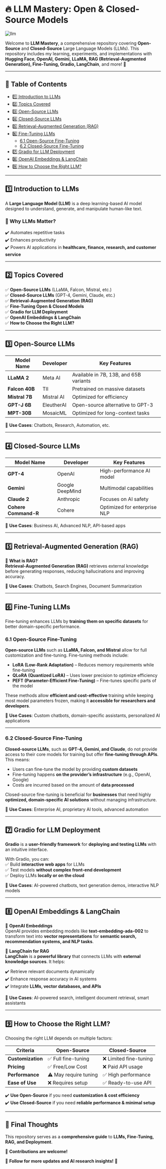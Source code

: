 # 🔥 LLM Mastery: Open & Closed-Source Models  

![llm](https://github.com/user-attachments/assets/b3bd459d-8613-4265-a867-9c357de6d073)


Welcome to **LLM Mastery**, a comprehensive repository covering **Open-Source** and **Closed-Source** Large Language Models (LLMs). This repository includes my learning, experiments, and implementations with **Hugging Face, OpenAI, Gemini, LLaMA, RAG (Retrieval-Augmented Generation), Fine-Tuning, Gradio, LangChain**, and more! 🚀  

---

## 📌 Table of Contents  

- [1️⃣ Introduction to LLMs](#1️⃣-introduction-to-llms)  
- [2️⃣ Topics Covered](#2️⃣-topics-covered)  
- [3️⃣ Open-Source LLMs](#3️⃣-open-source-llms)  
- [4️⃣ Closed-Source LLMs](#4️⃣-closed-source-llms)  
- [5️⃣ Retrieval-Augmented Generation (RAG)](#5️⃣-retrieval-augmented-generation-rag)  
- [6️⃣ Fine-Tuning LLMs](#6️⃣-fine-tuning-llms)  
  - [6.1 Open-Source Fine-Tuning](#61-open-source-fine-tuning)  
  - [6.2 Closed-Source Fine-Tuning](#62-closed-source-fine-tuning)  
- [7️⃣ Gradio for LLM Deployment](#7️⃣-gradio-for-llm-deployment)  
- [8️⃣ OpenAI Embeddings & LangChain](#8️⃣-openai-embeddings--langchain)  
- [9️⃣ How to Choose the Right LLM?](#9️⃣-how-to-choose-the-right-llm)  

---

## 1️⃣ Introduction to LLMs  

A **Large Language Model (LLM)** is a deep learning-based AI model designed to understand, generate, and manipulate human-like text.  

### 🔹 Why LLMs Matter?  
✔️ Automates repetitive tasks  
✔️ Enhances productivity  
✔️ Powers AI applications in **healthcare, finance, research, and customer service**  

---

## 2️⃣ Topics Covered  

✅ **Open-Source LLMs** (LLaMA, Falcon, Mistral, etc.)  
✅ **Closed-Source LLMs** (GPT-4, Gemini, Claude, etc.)  
✅ **Retrieval-Augmented Generation (RAG)**  
✅ **Fine-Tuning Open & Closed Models**  
✅ **Gradio for LLM Deployment**  
✅ **OpenAI Embeddings & LangChain**  
✅ **How to Choose the Right LLM?**  

---

## 3️⃣ Open-Source LLMs  

| Model Name    | Developer | Key Features |
|--------------|------------|--------------|
| **LLaMA 2** | Meta AI | Available in 7B, 13B, and 65B variants |
| **Falcon 40B** | TII | Pretrained on massive datasets |
| **Mistral 7B** | Mistral AI | Optimized for efficiency |
| **GPT-J 6B** | EleutherAI | Open-source alternative to GPT-3 |
| **MPT-30B** | MosaicML | Optimized for long-context tasks |

📌 **Use Cases**: Chatbots, Research, Automation, etc.  

---

## 4️⃣ Closed-Source LLMs  

| Model Name | Developer | Key Features |
|------------|-----------|--------------|
| **GPT-4** | OpenAI | High-performance AI model |
| **Gemini** | Google DeepMind | Multimodal capabilities |
| **Claude 2** | Anthropic | Focuses on AI safety |
| **Cohere Command-R** | Cohere | Optimized for enterprise NLP |

📌 **Use Cases**: Business AI, Advanced NLP, API-based apps  

---

## 5️⃣ Retrieval-Augmented Generation (RAG)  

🔹 **What is RAG?**  
**Retrieval-Augmented Generation (RAG)** retrieves external knowledge before generating responses, reducing hallucinations and improving accuracy.  

📌 **Use Cases**: Chatbots, Search Engines, Document Summarization  

---

## 6️⃣ Fine-Tuning LLMs  

Fine-tuning enhances LLMs by **training them on specific datasets** for better domain-specific performance.  

### **6.1 Open-Source Fine-Tuning**  

**Open-source LLMs** such as **LLaMA, Falcon, and Mistral** allow for full customization and fine-tuning. Fine-tuning methods include:  

- **LoRA (Low-Rank Adaptation)** – Reduces memory requirements while fine-tuning  
- **QLoRA (Quantized LoRA)** – Uses lower precision to optimize efficiency  
- **PEFT (Parameter-Efficient Fine-Tuning)** – Fine-tunes specific parts of the model  

These methods allow **efficient and cost-effective** training while keeping most model parameters frozen, making it **accessible for researchers and developers**.  

📌 **Use Cases**: Custom chatbots, domain-specific assistants, personalized AI applications  

---

### **6.2 Closed-Source Fine-Tuning**  

**Closed-source LLMs**, such as **GPT-4, Gemini, and Claude**, do not provide access to their core models for training but offer **fine-tuning through APIs**. This means:  

- Users can fine-tune the model by providing **custom datasets**  
- Fine-tuning happens **on the provider’s infrastructure** (e.g., OpenAI, Google)  
- Costs are incurred based on the amount of **data processed**  

Closed-source fine-tuning is beneficial for **businesses** that need highly **optimized, domain-specific AI solutions** without managing infrastructure.  

📌 **Use Cases**: Enterprise AI, proprietary AI tools, advanced automation  

---

## 7️⃣ Gradio for LLM Deployment  

**Gradio** is a **user-friendly framework** for **deploying and testing LLMs** with an intuitive interface.  

With Gradio, you can:  
✅ Build **interactive web apps** for LLMs  
✅ Test models **without complex front-end development**  
✅ Deploy LLMs **locally or on the cloud**  

📌 **Use Cases**: AI-powered chatbots, text generation demos, interactive NLP models  

---

## 8️⃣ OpenAI Embeddings & LangChain  

🔹 **OpenAI Embeddings**  
OpenAI provides embedding models like **text-embedding-ada-002** to transform text into **vector representations** for **semantic search, recommendation systems, and NLP tasks**.  

🔹 **LangChain for RAG**  
**LangChain** is a **powerful library** that connects LLMs with **external knowledge sources**. It helps:  

✔️ Retrieve relevant documents dynamically  
✔️ Enhance response accuracy in AI systems  
✔️ Integrate **LLMs, vector databases, and APIs**  

📌 **Use Cases**: AI-powered search, intelligent document retrieval, smart assistants  

---

## 9️⃣ How to Choose the Right LLM?  

Choosing the right LLM depends on multiple factors:  

| Criteria | Open-Source | Closed-Source |
|----------|------------|--------------|
| **Customization** | ✅ Full fine-tuning | ❌ Limited fine-tuning |
| **Pricing** | ✅ Free/Low Cost | ❌ Paid API usage |
| **Performance** | ⚠️ May require tuning | ✅ High performance |
| **Ease of Use** | ❌ Requires setup | ✅ Ready-to-use API |

✔️ **Use Open-Source** if you need **customization & cost efficiency**  
✔️ **Use Closed-Source** if you need **reliable performance & minimal setup**  

---

## 🎯 Final Thoughts  

This repository serves as a **comprehensive guide** to **LLMs, Fine-Tuning, RAG, and Deployment**.  

🤝 **Contributions are welcome!**  

📢 **Follow for more updates and AI research insights!** 🚀  

